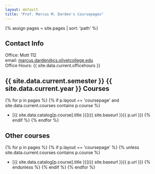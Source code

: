 ```yaml
---
layout: default
title: "Prof. Marcus M. Darden's Coursepages"
---
```

{% assign pages = site.pages | sort: 'path' %}
## Contact Info

Office: Mott 112  
email: marcus.darden@cs.olivetcollege.edu  
Office Hours: {{ site.data.current.officehours }}  

## {{ site.data.current.semester }} {{ site.data.current.year }} Courses

{% for p in pages %} {% if p.layout == 'coursepage' and site.data.current.courses contains p.course %}
* [{{ site.data.catalog[p.course].title }}]({{ site.baseurl }}{{ p.url }}) {% endif %} {% endfor %}

## Other courses

{% for p in pages %} {% if p.layout == 'coursepage' %} {% unless site.data.current.courses contains p.course %}
* [{{ site.data.catalog[p.course].title }}]({{ site.baseurl }}{{ p.url }}) {% endunless %} {% endif %} {% endfor %}

